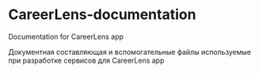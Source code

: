 # CareerLens-documentation
Documentation for CareerLens app

Документная составляющая и вспомогательные файлы используемые при разработке сервисов для CareerLens app
